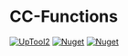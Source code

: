 ﻿# CC-Functions
[![UpTool2](https://img.shields.io/github/v/tag/JFronny/CC-Functions?color=informational&label=UpTool2)](https://jfronny.github.io/home/uptool) [![Nuget](https://img.shields.io/nuget/v/CC-Functions.Misc?label=CC-Functions.Misc)](https://www.nuget.org/packages/CC-Functions.Misc/) [![Nuget](https://img.shields.io/nuget/v/CC-Functions.W32?label=CC-Functions.W32)](https://www.nuget.org/packages/CC-Functions.W32/)
